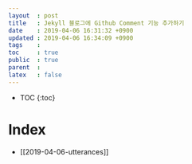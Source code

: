 ```yaml
---
layout  : post
title   : Jekyll 블로그에 Github Comment 기능 추가하기
date    : 2019-04-06 16:31:32 +0900
updated : 2019-04-06 16:34:09 +0900
tags    : 
toc     : true
public  : true
parent  : 
latex   : false
---
```

* TOC
{:toc}

# Index
- [[2019-04-06-utterances]]
